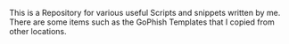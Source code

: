 This is a Repository for various useful Scripts and snippets written by me. There are some items such as the GoPhish Templates that I copied from other locations.